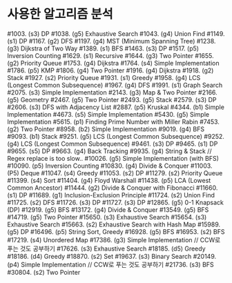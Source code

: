 # 사용한 알고리즘 분석

#1003. (s3) DP
#1038. (g5) Exhaustive Search
#1043. (g4) Union Find
#1149. (s1) DP
#1167. (g2) DFS
#1197. (g4) MST (Minimum Spanning Tree)
#1238. (g3) Dijkstra of Two Way
#1389. (s1) BFS
#1463. (s3) DP
#1517. (p5) Inversion Counting
#1629. (s1) Recursive
#1644. (g3) Two Pointer
#1655. (g2) Priority Queue
#1753. (g4) Dijkstra
#1764. (s4) Simple Implementation
#1786. (p5) KMP
#1806. (g4) Two Pointer
#1916. (g4) Dijkstra
#1918. (g2) Stack
#1927. (s2) Priority Queue
#1931. (s1) Greedy
#1958. (g4) LCS (Longest Common Subsequence)
#1967. (g4) DFS
#1991. (s1) Graph Search
#2075. (s3) Simple Implementation
#2143. (g3) Map & Two Pointer
#2166. (g5) Geometry
#2467. (g5) Two Pointer
#2493. (g5) Stack
#2579. (s3) DP
#2606. (s3) DFS with Adjacency List
#2887. (p5) Kruskal
#4344. (b1) Simple Implementation
#4673. (s5) Simple Implementation
#5430. (g5) Simple Implementation
#5615. (p1) Finding Prime Number with Miller Rabin
#7453. (g2) Two Pointer
#8958. (b2) Simple Implementation
#9019. (g4) BFS
#9093. (b1) Stack
#9251. (g5) LCS (Longest Common Subsequence)
#9252. (g4) LCS (Longest Common Subsequence)
#9461. (s3) DP
#9465. (s1) DP
#9655. (s5) DP
#9663. (g4) Back Tracking
#9935. (g4) String & Stack // Regex replace is too slow..
#10026. (g5) Simple Implementation (with BFS)
#10090. (p5) Inversion Counting
#10830. (g4) Divide & Conquer
#11003. (P5) Deque
#11047. (s4) Greedy
#11053. (s2) DP
#11279. (s2) Priority Queue
#11399. (s4) Sort
#11404. (g4) Floyd Warshall
#11438. (p5) LCA (Lowest Common Ancestor)
#11444. (g2) Divide & Conquer with Fibonacci
#11660. (s1) DP
#11689. (g1) Inclusion-Exclusion Principle
#11724. (s2) Union Find
#11725. (s2) DFS
#11726. (s3) DP
#11727. (s3) DP
#12865. (g5) 0-1 Knapsack (DP)
#12919. (g5) BFS
#13172. (g4) Divide & Conquer
#13549. (g5) BFS
#14719. (g5) Two Pointer
#15650. (s3) Exhaustive Search
#15654. (s3) Exhaustive Search
#15663. (s2) Exhaustive Search with Hash Map
#15989. (g5) DP
#16496. (p5) String Sort, Greedy
#16928. (g5) BFS
#16953. (s2) BFS
#17219. (s4) Unordered Map
#17386. (g3) Simple Implementation // CCW로 푸는 것도 공부하기
#17626. (s3) Exhaustive Search
#18185. (d5) Greedy
#18186. (d4) Greedy
#18870. (s2) Set
#19637. (s3) Binary Search
#20149. (p4) Simple Implementation // CCW로 푸는 것도 공부하기
#21736. (s3) BFS
#30804. (s2) Two Pointer

